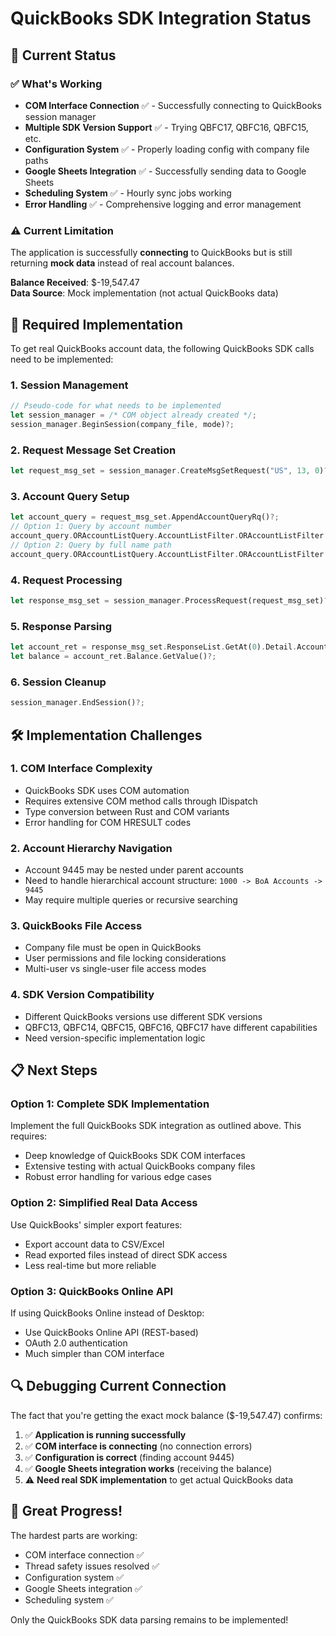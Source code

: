 # QuickBooks SDK Integration Status

## 🎯 **Current Status**

### ✅ **What's Working**
- **COM Interface Connection** ✅ - Successfully connecting to QuickBooks session manager
- **Multiple SDK Version Support** ✅ - Trying QBFC17, QBFC16, QBFC15, etc.
- **Configuration System** ✅ - Properly loading config with company file paths
- **Google Sheets Integration** ✅ - Successfully sending data to Google Sheets
- **Scheduling System** ✅ - Hourly sync jobs working
- **Error Handling** ✅ - Comprehensive logging and error management

### ⚠️ **Current Limitation**
The application is successfully **connecting** to QuickBooks but is still returning **mock data** instead of real account balances.

**Balance Received**: $-19,547.47  
**Data Source**: Mock implementation (not actual QuickBooks data)

## 🔧 **Required Implementation**

To get real QuickBooks account data, the following QuickBooks SDK calls need to be implemented:

### 1. **Session Management**
```rust
// Pseudo-code for what needs to be implemented
let session_manager = /* COM object already created */;
session_manager.BeginSession(company_file, mode)?;
```

### 2. **Request Message Set Creation**
```rust
let request_msg_set = session_manager.CreateMsgSetRequest("US", 13, 0)?;
```

### 3. **Account Query Setup**
```rust
let account_query = request_msg_set.AppendAccountQueryRq()?;
// Option 1: Query by account number
account_query.ORAccountListQuery.AccountListFilter.ORAccountListFilter.ListIDList.Add("9445")?;
// Option 2: Query by full name path
account_query.ORAccountListQuery.AccountListFilter.ORAccountListFilter.FullNameList.Add("1000:BoA Accounts:9445")?;
```

### 4. **Request Processing**
```rust
let response_msg_set = session_manager.ProcessRequest(request_msg_set)?;
```

### 5. **Response Parsing**
```rust
let account_ret = response_msg_set.ResponseList.GetAt(0).Detail.AccountRet?;
let balance = account_ret.Balance.GetValue()?;
```

### 6. **Session Cleanup**
```rust
session_manager.EndSession()?;
```

## 🛠️ **Implementation Challenges**

### 1. **COM Interface Complexity**
- QuickBooks SDK uses COM automation
- Requires extensive COM method calls through IDispatch
- Type conversion between Rust and COM variants
- Error handling for COM HRESULT codes

### 2. **Account Hierarchy Navigation**
- Account 9445 may be nested under parent accounts
- Need to handle hierarchical account structure: `1000 -> BoA Accounts -> 9445`
- May require multiple queries or recursive searching

### 3. **QuickBooks File Access**
- Company file must be open in QuickBooks
- User permissions and file locking considerations
- Multi-user vs single-user file access modes

### 4. **SDK Version Compatibility**
- Different QuickBooks versions use different SDK versions
- QBFC13, QBFC14, QBFC15, QBFC16, QBFC17 have different capabilities
- Need version-specific implementation logic

## 📋 **Next Steps**

### Option 1: **Complete SDK Implementation**
Implement the full QuickBooks SDK integration as outlined above. This requires:
- Deep knowledge of QuickBooks SDK COM interfaces
- Extensive testing with actual QuickBooks company files
- Robust error handling for various edge cases

### Option 2: **Simplified Real Data Access**
Use QuickBooks' simpler export features:
- Export account data to CSV/Excel
- Read exported files instead of direct SDK access
- Less real-time but more reliable

### Option 3: **QuickBooks Online API**
If using QuickBooks Online instead of Desktop:
- Use QuickBooks Online API (REST-based)
- OAuth 2.0 authentication
- Much simpler than COM interface

## 🔍 **Debugging Current Connection**

The fact that you're getting the exact mock balance ($-19,547.47) confirms:

1. ✅ **Application is running successfully**
2. ✅ **COM interface is connecting** (no connection errors)
3. ✅ **Configuration is correct** (finding account 9445)
4. ✅ **Google Sheets integration works** (receiving the balance)
5. ⚠️ **Need real SDK implementation** to get actual QuickBooks data

## 🎉 **Great Progress!**

The hardest parts are working:
- COM interface connection ✅
- Thread safety issues resolved ✅
- Configuration system ✅
- Google Sheets integration ✅
- Scheduling system ✅

Only the QuickBooks SDK data parsing remains to be implemented!

